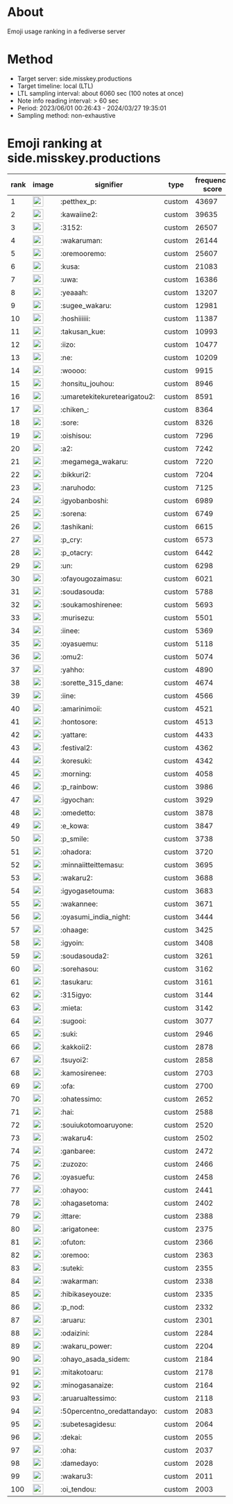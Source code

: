 # About
Emoji usage ranking in a fediverse server

# Method
- Target server: side.misskey.productions
- Target timeline: local (LTL)
- LTL sampling interval: about 6060 sec (100 notes at once)
- Note info reading interval: > 60 sec
- Period: 2023/06/01 00:26:43 - 2024/03/27 19:35:01 
- Sampling method: non-exhaustive

# Emoji ranking at side.misskey.productions

|rank|image|signifier|type|frequency score|
|----|----|----|----|----|
|1|<img height="24" src="https://side.misskey.productions/emoji/petthex_p.webp">|:petthex_p:|custom|43697|
|2|<img height="24" src="https://side.misskey.productions/emoji/kawaiine2.webp">|:kawaiine2:|custom|39635|
|3|<img height="24" src="https://side.misskey.productions/emoji/3152.webp">|:3152:|custom|26507|
|4|<img height="24" src="https://side.misskey.productions/emoji/wakaruman.webp">|:wakaruman:|custom|26144|
|5|<img height="24" src="https://side.misskey.productions/emoji/oremooremo.webp">|:oremooremo:|custom|25607|
|6|<img height="24" src="https://side.misskey.productions/emoji/kusa.webp">|:kusa:|custom|21083|
|7|<img height="24" src="https://side.misskey.productions/emoji/uwa.webp">|:uwa:|custom|16386|
|8|<img height="24" src="https://side.misskey.productions/emoji/yeaaah.webp">|:yeaaah:|custom|13207|
|9|<img height="24" src="https://side.misskey.productions/emoji/sugee_wakaru.webp">|:sugee_wakaru:|custom|12981|
|10|<img height="24" src="https://side.misskey.productions/emoji/hoshiiiiii.webp">|:hoshiiiiii:|custom|11387|
|11|<img height="24" src="https://side.misskey.productions/emoji/takusan_kue.webp">|:takusan_kue:|custom|10993|
|12|<img height="24" src="https://side.misskey.productions/emoji/iizo.webp">|:iizo:|custom|10477|
|13|<img height="24" src="https://side.misskey.productions/emoji/ne.webp">|:ne:|custom|10209|
|14|<img height="24" src="https://side.misskey.productions/emoji/woooo.webp">|:woooo:|custom|9915|
|15|<img height="24" src="https://side.misskey.productions/emoji/honsitu_jouhou.webp">|:honsitu_jouhou:|custom|8946|
|16|<img height="24" src="https://side.misskey.productions/emoji/umaretekitekuretearigatou2.webp">|:umaretekitekuretearigatou2:|custom|8591|
|17|<img height="24" src="https://side.misskey.productions/emoji/chiken_.webp">|:chiken_:|custom|8364|
|18|<img height="24" src="https://side.misskey.productions/emoji/sore.webp">|:sore:|custom|8326|
|19|<img height="24" src="https://side.misskey.productions/emoji/oishisou.webp">|:oishisou:|custom|7296|
|20|<img height="24" src="https://side.misskey.productions/emoji/a2.webp">|:a2:|custom|7242|
|21|<img height="24" src="https://side.misskey.productions/emoji/megamega_wakaru.webp">|:megamega_wakaru:|custom|7220|
|22|<img height="24" src="https://side.misskey.productions/emoji/bikkuri2.webp">|:bikkuri2:|custom|7204|
|23|<img height="24" src="https://side.misskey.productions/emoji/naruhodo.webp">|:naruhodo:|custom|7125|
|24|<img height="24" src="https://side.misskey.productions/emoji/igyobanboshi.webp">|:igyobanboshi:|custom|6989|
|25|<img height="24" src="https://side.misskey.productions/emoji/sorena.webp">|:sorena:|custom|6749|
|26|<img height="24" src="https://side.misskey.productions/emoji/tashikani.webp">|:tashikani:|custom|6615|
|27|<img height="24" src="https://side.misskey.productions/emoji/p_cry.webp">|:p_cry:|custom|6573|
|28|<img height="24" src="https://side.misskey.productions/emoji/p_otacry.webp">|:p_otacry:|custom|6442|
|29|<img height="24" src="https://side.misskey.productions/emoji/un.webp">|:un:|custom|6298|
|30|<img height="24" src="https://side.misskey.productions/emoji/ofayougozaimasu.webp">|:ofayougozaimasu:|custom|6021|
|31|<img height="24" src="https://side.misskey.productions/emoji/soudasouda.webp">|:soudasouda:|custom|5788|
|32|<img height="24" src="https://side.misskey.productions/emoji/soukamoshirenee.webp">|:soukamoshirenee:|custom|5693|
|33|<img height="24" src="https://side.misskey.productions/emoji/murisezu.webp">|:murisezu:|custom|5501|
|34|<img height="24" src="https://side.misskey.productions/emoji/iinee.webp">|:iinee:|custom|5369|
|35|<img height="24" src="https://side.misskey.productions/emoji/oyasuemu.webp">|:oyasuemu:|custom|5118|
|36|<img height="24" src="https://side.misskey.productions/emoji/omu2.webp">|:omu2:|custom|5074|
|37|<img height="24" src="https://side.misskey.productions/emoji/yahho.webp">|:yahho:|custom|4890|
|38|<img height="24" src="https://side.misskey.productions/emoji/sorette_315_dane.webp">|:sorette_315_dane:|custom|4674|
|39|<img height="24" src="https://side.misskey.productions/emoji/iine.webp">|:iine:|custom|4566|
|40|<img height="24" src="https://side.misskey.productions/emoji/amarinimoii.webp">|:amarinimoii:|custom|4521|
|41|<img height="24" src="https://side.misskey.productions/emoji/hontosore.webp">|:hontosore:|custom|4513|
|42|<img height="24" src="https://side.misskey.productions/emoji/yattare.webp">|:yattare:|custom|4433|
|43|<img height="24" src="https://side.misskey.productions/emoji/festival2.webp">|:festival2:|custom|4362|
|44|<img height="24" src="https://side.misskey.productions/emoji/koresuki.webp">|:koresuki:|custom|4342|
|45|<img height="24" src="https://side.misskey.productions/emoji/morning.webp">|:morning:|custom|4058|
|46|<img height="24" src="https://side.misskey.productions/emoji/p_rainbow.webp">|:p_rainbow:|custom|3986|
|47|<img height="24" src="https://side.misskey.productions/emoji/igyochan.webp">|:igyochan:|custom|3929|
|48|<img height="24" src="https://side.misskey.productions/emoji/omedetto.webp">|:omedetto:|custom|3878|
|49|<img height="24" src="https://side.misskey.productions/emoji/e_kowa.webp">|:e_kowa:|custom|3847|
|50|<img height="24" src="https://side.misskey.productions/emoji/p_smile.webp">|:p_smile:|custom|3738|
|51|<img height="24" src="https://side.misskey.productions/emoji/ohadora.webp">|:ohadora:|custom|3720|
|52|<img height="24" src="https://side.misskey.productions/emoji/minnaiitteittemasu.webp">|:minnaiitteittemasu:|custom|3695|
|53|<img height="24" src="https://side.misskey.productions/emoji/wakaru2.webp">|:wakaru2:|custom|3688|
|54|<img height="24" src="https://side.misskey.productions/emoji/igyogasetouma.webp">|:igyogasetouma:|custom|3683|
|55|<img height="24" src="https://side.misskey.productions/emoji/wakannee.webp">|:wakannee:|custom|3671|
|56|<img height="24" src="https://side.misskey.productions/emoji/oyasumi_india_night.webp">|:oyasumi_india_night:|custom|3444|
|57|<img height="24" src="https://side.misskey.productions/emoji/ohaage.webp">|:ohaage:|custom|3425|
|58|<img height="24" src="https://side.misskey.productions/emoji/igyoin.webp">|:igyoin:|custom|3408|
|59|<img height="24" src="https://side.misskey.productions/emoji/soudasouda2.webp">|:soudasouda2:|custom|3261|
|60|<img height="24" src="https://side.misskey.productions/emoji/sorehasou.webp">|:sorehasou:|custom|3162|
|61|<img height="24" src="https://side.misskey.productions/emoji/tasukaru.webp">|:tasukaru:|custom|3161|
|62|<img height="24" src="https://side.misskey.productions/emoji/315igyo.webp">|:315igyo:|custom|3144|
|63|<img height="24" src="https://side.misskey.productions/emoji/mieta.webp">|:mieta:|custom|3142|
|64|<img height="24" src="https://side.misskey.productions/emoji/sugooi.webp">|:sugooi:|custom|3077|
|65|<img height="24" src="https://side.misskey.productions/emoji/suki.webp">|:suki:|custom|2946|
|66|<img height="24" src="https://side.misskey.productions/emoji/kakkoii2.webp">|:kakkoii2:|custom|2878|
|67|<img height="24" src="https://side.misskey.productions/emoji/tsuyoi2.webp">|:tsuyoi2:|custom|2858|
|68|<img height="24" src="https://side.misskey.productions/emoji/kamosirenee.webp">|:kamosirenee:|custom|2703|
|69|<img height="24" src="https://side.misskey.productions/emoji/ofa.webp">|:ofa:|custom|2700|
|70|<img height="24" src="https://side.misskey.productions/emoji/ohatessimo.webp">|:ohatessimo:|custom|2652|
|71|<img height="24" src="https://side.misskey.productions/emoji/hai.webp">|:hai:|custom|2588|
|72|<img height="24" src="https://side.misskey.productions/emoji/souiukotomoaruyone.webp">|:souiukotomoaruyone:|custom|2520|
|73|<img height="24" src="https://side.misskey.productions/emoji/wakaru4.webp">|:wakaru4:|custom|2502|
|74|<img height="24" src="https://side.misskey.productions/emoji/ganbaree.webp">|:ganbaree:|custom|2472|
|75|<img height="24" src="https://side.misskey.productions/emoji/zuzozo.webp">|:zuzozo:|custom|2466|
|76|<img height="24" src="https://side.misskey.productions/emoji/oyasuefu.webp">|:oyasuefu:|custom|2458|
|77|<img height="24" src="https://side.misskey.productions/emoji/ohayoo.webp">|:ohayoo:|custom|2441|
|78|<img height="24" src="https://side.misskey.productions/emoji/ohagasetoma.webp">|:ohagasetoma:|custom|2402|
|79|<img height="24" src="https://side.misskey.productions/emoji/ittare.webp">|:ittare:|custom|2388|
|80|<img height="24" src="https://side.misskey.productions/emoji/arigatonee.webp">|:arigatonee:|custom|2375|
|81|<img height="24" src="https://side.misskey.productions/emoji/ofuton.webp">|:ofuton:|custom|2366|
|82|<img height="24" src="https://side.misskey.productions/emoji/oremoo.webp">|:oremoo:|custom|2363|
|83|<img height="24" src="https://side.misskey.productions/emoji/suteki.webp">|:suteki:|custom|2355|
|84|<img height="24" src="https://side.misskey.productions/emoji/wakarman.webp">|:wakarman:|custom|2338|
|85|<img height="24" src="https://side.misskey.productions/emoji/hibikaseyouze.webp">|:hibikaseyouze:|custom|2335|
|86|<img height="24" src="https://side.misskey.productions/emoji/p_nod.webp">|:p_nod:|custom|2332|
|87|<img height="24" src="https://side.misskey.productions/emoji/aruaru.webp">|:aruaru:|custom|2301|
|88|<img height="24" src="https://side.misskey.productions/emoji/odaizini.webp">|:odaizini:|custom|2284|
|89|<img height="24" src="https://side.misskey.productions/emoji/wakaru_power.webp">|:wakaru_power:|custom|2204|
|90|<img height="24" src="https://side.misskey.productions/emoji/ohayo_asada_sidem.webp">|:ohayo_asada_sidem:|custom|2184|
|91|<img height="24" src="https://side.misskey.productions/emoji/mitakotoaru.webp">|:mitakotoaru:|custom|2178|
|92|<img height="24" src="https://side.misskey.productions/emoji/minogasanaize.webp">|:minogasanaize:|custom|2164|
|93|<img height="24" src="https://side.misskey.productions/emoji/aruarualtessimo.webp">|:aruarualtessimo:|custom|2118|
|94|<img height="24" src="https://side.misskey.productions/emoji/50percentno_oredattandayo.webp">|:50percentno_oredattandayo:|custom|2083|
|95|<img height="24" src="https://side.misskey.productions/emoji/subetesagidesu.webp">|:subetesagidesu:|custom|2064|
|96|<img height="24" src="https://side.misskey.productions/emoji/dekai.webp">|:dekai:|custom|2055|
|97|<img height="24" src="https://side.misskey.productions/emoji/oha.webp">|:oha:|custom|2037|
|98|<img height="24" src="https://side.misskey.productions/emoji/damedayo.webp">|:damedayo:|custom|2028|
|99|<img height="24" src="https://side.misskey.productions/emoji/wakaru3.webp">|:wakaru3:|custom|2011|
|100|<img height="24" src="https://side.misskey.productions/emoji/oi_tendou.webp">|:oi_tendou:|custom|2003|
